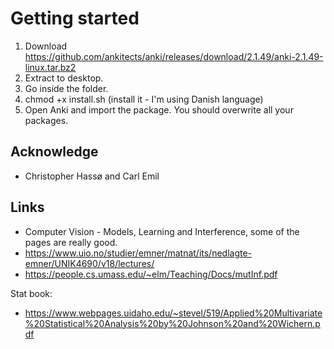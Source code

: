 # Getting started

1) Download https://github.com/ankitects/anki/releases/download/2.1.49/anki-2.1.49-linux.tar.bz2
2) Extract to desktop.
3) Go inside the folder.
4) chmod +x install.sh (install it - I'm using Danish language)
5) Open Anki and import the package. You should overwrite all your packages.

## Acknowledge
- Christopher Hassø and Carl Emil

## Links

- Computer Vision - Models, Learning and Interference, some of the pages are really good.
- https://www.uio.no/studier/emner/matnat/its/nedlagte-emner/UNIK4690/v18/lectures/
- https://people.cs.umass.edu/~elm/Teaching/Docs/mutInf.pdf

Stat book:
- https://www.webpages.uidaho.edu/~stevel/519/Applied%20Multivariate%20Statistical%20Analysis%20by%20Johnson%20and%20Wichern.pdf